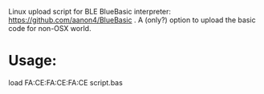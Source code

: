 Linux upload script for BLE BlueBasic interpreter: https://github.com/aanon4/BlueBasic .
A (only?) option to upload the basic code for non-OSX world.

Usage:
==================
load FA:CE:FA:CE:FA:CE script.bas
